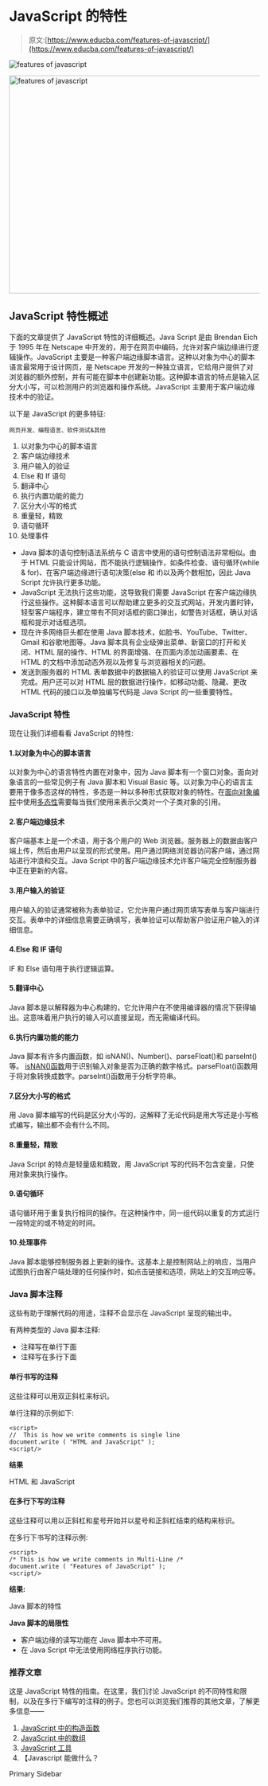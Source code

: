 # JavaScript 的特性

> 原文:[https://www.educba.com/features-of-javascript/](https://www.educba.com/features-of-javascript/)

![features of javascript](../Images/f24844e4584fce1768e589ca619c06a5.png)

<noscript><img class="alignnone size-full wp-image-219774" src="../Images/f24844e4584fce1768e589ca619c06a5.png" alt="features of javascript" width="781" height="438" srcset="https://cdn.educba.com/academy/wp-content/uploads/2019/10/features-of-javascript.png 781w, https://cdn.educba.com/academy/wp-content/uploads/2019/10/features-of-javascript-300x168.png 300w, https://cdn.educba.com/academy/wp-content/uploads/2019/10/features-of-javascript-768x431.png 768w" sizes="(max-width: 781px) 100vw, 781px" data-original-src="https://cdn.educba.com/academy/wp-content/uploads/2019/10/features-of-javascript.png"/></noscript>

## JavaScript 特性概述

下面的文章提供了 JavaScript 特性的详细概述。Java Script 是由 Brendan Eich 于 1995 年在 Netscape 中开发的，用于在网页中编码，允许对客户端边缘进行逻辑操作。JavaScript 主要是一种客户端边缘脚本语言。这种以对象为中心的脚本语言最常用于设计网页，是 Netscape 开发的一种独立语言。它给用户提供了对浏览器的额外控制，并有可能在脚本中创建新功能。这种脚本语言的特点是输入区分大小写，可以检测用户的浏览器和操作系统。JavaScript 主要用于客户端边缘技术中的验证。

以下是 JavaScript 的更多特征:

<small>网页开发、编程语言、软件测试&其他</small>

1.  以对象为中心的脚本语言
2.  客户端边缘技术
3.  用户输入的验证
4.  Else 和 If 语句
5.  翻译中心
6.  执行内置功能的能力
7.  区分大小写的格式
8.  重量轻，精致
9.  语句循环
10.  处理事件

*   Java 脚本的语句控制语法系统与 C 语言中使用的语句控制语法非常相似。由于 HTML 只能设计网站，而不能执行逻辑操作，如条件检查、语句循环(while & for)、在客户端边缘进行语句决策(else 和 if)以及两个数相加，因此 Java Script 允许执行更多功能。
*   JavaScript 无法执行这些功能，这导致我们需要 JavaScript 在客户端边缘执行这些操作。这种脚本语言可以帮助建立更多的交互式网站，开发内置时钟，轻型客户端程序，建立带有不同对话框的窗口弹出，如警告对话框，确认对话框和提示对话框选项。
*   现在许多网络巨头都在使用 Java 脚本技术，如脸书、YouTube、Twitter、Gmail 和谷歌地图等。Java 脚本具有企业级弹出菜单、新窗口的打开和关闭、HTML 层的操作、HTML 的界面增强、在页面内添加动画要素、在 HTML 的文档中添加动态外观以及修复与浏览器相关的问题。
*   发送到服务器的 HTML 表单数据中的数据输入的验证可以使用 JavaScript 来完成。用户还可以对 HTML 层的数据进行操作，如移动功能、隐藏、更改 HTML 代码的接口以及单独编写代码是 Java Script 的一些重要特性。

### JavaScript 特性

现在让我们详细看看 JavaScript 的特性:

#### 1.以对象为中心的脚本语言

以对象为中心的语言特性内置在对象中，因为 Java 脚本有一个窗口对象。面向对象语言的一些常见例子有 Java 脚本和 Visual Basic 等。以对象为中心的语言主要用于像多态这样的特性，多态是一种以多种形式获取对象的特性。在[面向对象编程](https://www.educba.com/object-oriented-programming-in-java/)中使用[多态性](https://www.educba.com/what-is-polymorphism/)需要每当我们使用来表示父类对一个子类对象的引用。

#### 2.客户端边缘技术

客户端基本上是一个术语，用于各个用户的 Web 浏览器。服务器上的数据由客户端上传，然后由用户以呈现的形式使用。用户通过网络浏览器访问客户端，通过网站进行冲浪和交互。Java Script 中的客户端边缘技术允许客户端完全控制服务器中正在更新的内容。

#### 3.用户输入的验证

用户输入的验证通常被称为表单验证，它允许用户通过网页填写表单与客户端进行交互。表单中的详细信息需要正确填写，表单验证可以帮助客户验证用户输入的详细信息。

#### 4.Else 和 IF 语句

IF 和 Else 语句用于执行逻辑运算。

#### 5.翻译中心

Java 脚本是以解释器为中心构建的，它允许用户在不使用编译器的情况下获得输出。这意味着用户执行的输入可以直接呈现，而无需编译代码。

#### 6.执行内置功能的能力

Java 脚本有许多内置函数，如 isNAN()、Number()、parseFloat()和 parseInt()等。 [isNAN()函数](https://www.educba.com/isnan-javascript/)用于识别输入对象是否为正确的数字格式。parseFloat()函数用于将对象转换成数字。parseInt()函数用于分析字符串。

#### 7.区分大小写的格式

用 Java 脚本编写的代码是区分大小写的，这解释了无论代码是用大写还是小写格式编写，输出都不会有什么不同。

#### 8.重量轻，精致

Java Script 的特点是轻量级和精致，用 JavaScript 写的代码不包含变量，只使用对象来执行操作。

#### 9.语句循环

语句循环用于重复执行相同的操作。在这种操作中，同一组代码以重复的方式运行一段特定的或不特定的时间。

#### 10.处理事件

Java 脚本能够控制服务器上更新的操作。这基本上是控制网站上的响应，当用户试图执行由客户端处理的任何操作时，如点击链接和选项，网站上的交互响应等。

### Java 脚本注释

这些有助于理解代码的用途，注释不会显示在 JavaScript 呈现的输出中。

有两种类型的 Java 脚本注释:

*   注释写在单行下面
*   注释写在多行下面

#### 单行书写的注释

这些注释可以用双正斜杠来标识。

单行注释的示例如下:

```
<script>
//  This is how we write comments is single line
document.write ( "HTML and JavaScript" );
<script/>
```

**结果**

HTML 和 JavaScript

#### 在多行下写的注释

这些注释可以用以正斜杠和星号开始并以星号和正斜杠结束的结构来标识。

在多行下书写的注释示例:

```
<script>
/* This is how we write comments in Multi-Line /*
document.write ( "Features of JavaScript" );
<script/>
```

**结果:**

Java 脚本的特性

**Java 脚本的局限性**

*   客户端边缘的读写功能在 Java 脚本中不可用。
*   在 Java Script 中无法使用网络程序执行功能。

### 推荐文章

这是 JavaScript 特性的指南。在这里，我们讨论 JavaScript 的不同特性和限制，以及在多行下编写的注释的例子。您也可以浏览我们推荐的其他文章，了解更多信息——

1.  [JavaScript 中的构造函数](https://www.educba.com/constructor-in-javascript/)
2.  [JavaScript 中的数组](https://www.educba.com/arrays-in-javascript/)
3.  [JavaScript 工具](https://www.educba.com/javascript-tools/)
4.  【Javascript 能做什么？

<footer class="entry-footer">

<aside class="sidebar sidebar-primary widget-area" role="complementary" aria-label="Primary Sidebar">Primary Sidebar</aside>

</footer>